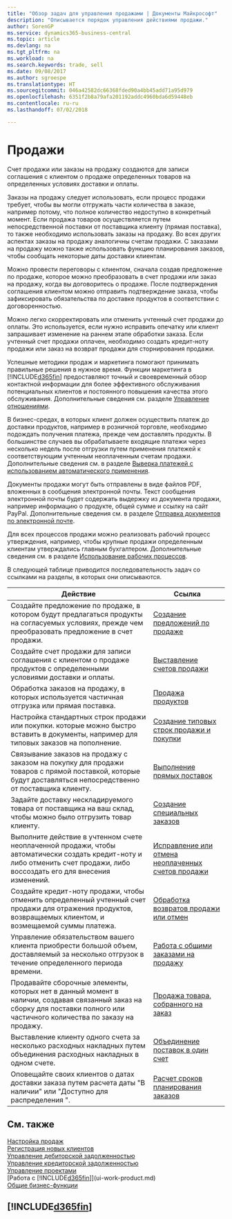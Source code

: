 ```yaml
---
title: "Обзор задач для управления продажами | Документы Майкрософт"
description: "Описывается порядок управления действиями продажи."
author: SorenGP
ms.service: dynamics365-business-central
ms.topic: article
ms.devlang: na
ms.tgt_pltfrm: na
ms.workload: na
ms.search.keywords: trade, sell
ms.date: 09/08/2017
ms.author: sgroespe
ms.translationtype: HT
ms.sourcegitcommit: 046a42582dc66368fded90a4bb45add71a95d979
ms.openlocfilehash: 6351f2b8a79afa201192addc4960bda6d59448eb
ms.contentlocale: ru-ru
ms.lasthandoff: 07/02/2018

---
```

# <a name="sales"></a>Продажи
Счет продажи или заказы на продажу создаются для записи соглашения с клиентом о продаже определенных товаров на определенных условиях доставки и оплаты.

Заказы на продажу следует использовать, если процесс продажи требует, чтобы вы могли отгружать части количества в заказе, например потому, что полное количество недоступно в конкретный момент. Если продажа товаров осуществляется путем непосредственной поставки от поставщика клиенту (прямая поставка), то также необходимо использовать заказы на продажу. Во всех других аспектах заказы на продажу аналогичны счетам продажи. С заказами на продажу можно также использовать функцию планирования заказов, чтобы сообщать некоторые даты доставки клиентам.  

Можно провести переговоры с клиентом, сначала создав предложение по продаже, которое можно преобразовать в счет продажи или заказ на продажу, когда вы договоритесь о продаже. После подтверждения соглашения клиентом можно отправить подтверждение заказа, чтобы зафиксировать обязательства по доставке продуктов в соответствии с договоренностью.

Можно легко скорректировать или отменить учтенный счет продажи до оплаты. Это используется, если нужно исправить опечатку или клиент запрашивает изменение на раннем этапе обработки заказа. Если учтенный счет продажи оплачен, необходимо создать кредит-ноту продажи или заказ на возврат продажи для сторнирования продажи.

Успешные методики продаж и маркетинга помогают принимать правильные решения в нужное время. Функции маркетинга в [!INCLUDE[d365fin](includes/d365fin_md.md)] предоставляют точный и своевременный обзор контактной информации для более эффективного обслуживания потенциальных клиентов и постоянного повышения качества этого обслуживания. Дополнительные сведения см. разделе [Управление отношениями](marketing-relationship-management.md).

В бизнес-средах, в которых клиент должен осуществить платеж до доставки продуктов, например в розничной торговле, необходимо подождать получения платежа, прежде чем доставлять продукты. В большинстве случаев вы обрабатываете входящие платежи через несколько недель после отгрузки путем применения платежей к соответствующим учтенным неоплаченным счетам продажи. Дополнительные сведения см. в разделе [Выверка платежей с использованием автоматического применения](receivables-how-reconcile-payments-auto-application.md).

Документы продажи могут быть отправлены в виде файлов PDF, вложенных в сообщения электронной почты. Текст сообщения электронной почты будет содержать выдержку из документа продажи, например информацию о продукте, общей сумме и ссылку на сайт PayPal. Дополнительные сведения см. в разделе [Отправка документов по электронной почте](ui-how-send-documents-email.md).

Для всех процессов продажи можно реализовать рабочий процесс утверждения, например, чтобы крупные продажи определенным клиентам утверждались главным бухгалтером. Дополнительные сведения см. в разделе [Использование рабочих процессов](across-use-workflows.md).

В следующей таблице приводится последовательность задач со ссылками на разделы, в которых они описываются.

| Действие | Ссылка |
| --- | --- |
| Создайте предложение по продаже, в котором будут предлагаться продукты на согласуемых условиях, прежде чем преобразовать предложение в счет продажи. |[Создание предложений по продаже](sales-how-make-offers.md) |
| Создайте счет продажи для записи соглашения с клиентом о продаже продуктов с определенными условиями доставки и оплаты. |[Выставление счетов продажи](sales-how-invoice-sales.md) |
| Обработка заказов на продажу, в которых используется частичная отгрузка или прямая поставка. |[Продажа продуктов](sales-how-sell-products.md) |
|Настройка стандартных строк продажи или покупки. которые можно быстро вставить в документы, например для типовых заказов на пополнение.|[Создание типовых строк продажи и покупки](sales-how-work-standard-lines.md)|  
| Связывание заказов на продажу с заказом на покупку для продажи товаров с прямой поставкой, которые будут доставляться непосредственно от поставщика клиенту. |[Выполнение прямых поставок](sales-how-drop-shipment.md) |
|Задайте доставку нескладируемого товара от поставщика на ваш склад, чтобы можно было отгрузить товар клиенту.|[Создание специальных заказов](sales-how-to-create-special-orders.md)|
| Выполните действие в учтенном счете неоплаченной продажи, чтобы автоматически создать кредит-ноту и либо отменить счет продажи, либо воссоздать его для внесения изменений. |[Исправление или отмена неоплаченных счетов продажи](sales-how-correct-cancel-sales-invoice.md) |
| Создайте кредит-ноту продажи, чтобы отменить определенный учтенный счет продажи для отражения продуктов, возвращаемых клиентом, и возмещаемой суммы платежа. |[Обработка возвратов продажи или отмен](sales-how-process-sales-returns-cancellations.md) |
|Управление обязательством вашего клиента приобрести большой объем, доставляемый за несколько отгрузок в течение определенного периода времени.|[Работа с общими заказами на продажу](sales-how-to-create-blanket-sales-orders.md)|
|Продавайте сборочные элементы, которых нет в данный момент в наличии, создавая связанный заказ на сборку для поставки полного или частичного количества по заказу на продажу.|[Продажа товара, собранного на заказ](assembly-how-to-sell-items-assembled-to-order.md)|
|Выставление клиенту одного счета за несколько расходных накладных путем объединения расходных накладных в одном счете.|[Объединение поставок в один счет](sales-how-to-combine-shipments-on-a-single-invoice.md)|
|Оповещайте своих клиентов о датах доставки заказа путем расчета даты "В наличии" или "Доступно для распределения ".|[Расчет сроков планирования заказов](sales-how-to-calculate-order-promising-dates.md)|

## <a name="see-also"></a>См. также
[Настройка продаж](sales-setup-sales.md)  
[Регистрация новых клиентов](sales-how-register-new-customers.md)  
[Управление дебиторской задолженностью](receivables-manage-receivables.md)  
[Управление кредиторской задолженностью](payables-manage-payables.md)  
[Управление проектами](projects-manage-projects.md)    
[Работа с [!INCLUDE[d365fin](includes/d365fin_md.md)]](ui-work-product.md)  
[Общие бизнес-функции](ui-across-business-areas.md)

## [!INCLUDE[d365fin](includes/free_trial_md.md)]  
 

